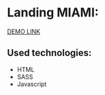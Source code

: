   # Landing MIAMI:
  
   [DEMO LINK](https://vitalii-heiko.github.io/landing_Miami/)
    
## Used technologies:
  * HTML
  * SASS
  * Javascript
